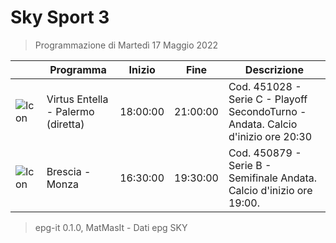 # Sky Sport 3
> Programmazione di Martedì 17 Maggio 2022

||Programma|Inizio|Fine|Descrizione|
|---|---|---|---|---|
|![Icon](https://guidatv.sky.it/uuid/ebeec105-28cc-43d0-953d-995fea1175f5/cover?md5ChecksumParam=ee4d014f5fbf9c4ff76dd90e739d8292)|Virtus Entella - Palermo (diretta)|18:00:00|21:00:00|Cod. 451028 - Serie C - Playoff SecondoTurno - Andata. Calcio d&#039;inizio ore 20:30
|![Icon](https://guidatv.sky.it/uuid/83521c93-d426-4e43-9990-dbcb40afd55c/cover?md5ChecksumParam=6e7a488d8ce53f6311dc498c282554d3)|Brescia - Monza|16:30:00|19:30:00|Cod. 450879 - Serie B - Semifinale Andata. Calcio d&#039;inizio ore 19:00.



 > epg-it 0.1.0, MatMasIt - Dati epg SKY